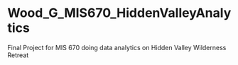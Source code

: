 # Wood_G_MIS670_HiddenValleyAnalytics
Final Project for MIS 670 doing data analytics on Hidden Valley Wilderness Retreat
